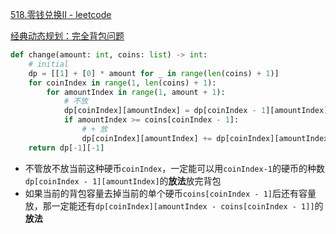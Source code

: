 [518.零钱兑换II - leetcode](https://leetcode-cn.com/problems/coin-change-2/)

[经典动态规划：完全背包问题](https://labuladong.gitbook.io/algo/dong-tai-gui-hua-xi-lie/bei-bao-ling-qian)

```python
def change(amount: int, coins: list) -> int:
	# initial
	dp = [[1] + [0] * amount for _ in range(len(coins) + 1)]
	for coinIndex in range(1, len(coins) + 1):
		for amountIndex in range(1, amount + 1):
			# 不放
			dp[coinIndex][amountIndex] = dp[coinIndex - 1][amountIndex]
			if amountIndex >= coins[coinIndex - 1]:
				# + 放
				dp[coinIndex][amountIndex] += dp[coinIndex][amountIndex - coins[coinIndex - 1]]
	return dp[-1][-1]
```

- 不管放不放当前这种硬币`coinIndex`，一定能可以用`coinIndex-1`的硬币的种数`dp[coinIndex - 1][amountIndex]`的**放法**放完背包
- 如果当前的背包容量去掉当前的单个硬币`coins[coinIndex - 1]`后还有容量放，那一定能还有`dp[coinIndex][amountIndex - coins[coinIndex - 1]]`的**放法**

